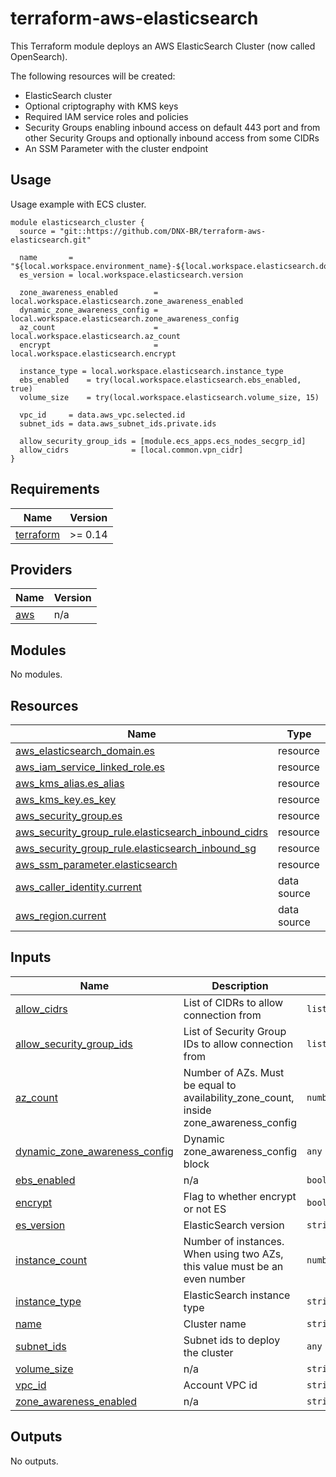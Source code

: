 # terraform-aws-elasticsearch

This Terraform module deploys an AWS ElasticSearch Cluster (now called OpenSearch).

The following resources will be created:
- ElasticSearch cluster
- Optional criptography with KMS keys
- Required IAM service roles and policies
- Security Groups enabling inbound access on default 443 port and from other Security Groups and optionally inbound access from some CIDRs
- An SSM Parameter with the cluster endpoint

## Usage
Usage example with ECS cluster.
```hcl
module elasticsearch_cluster {
  source = "git::https://github.com/DNX-BR/terraform-aws-elasticsearch.git"

  name       = "${local.workspace.environment_name}-${local.workspace.elasticsearch.domain}"
  es_version = local.workspace.elasticsearch.version

  zone_awareness_enabled        = local.workspace.elasticsearch.zone_awareness_enabled
  dynamic_zone_awareness_config = local.workspace.elasticsearch.zone_awareness_config
  az_count                      = local.workspace.elasticsearch.az_count
  encrypt                       = local.workspace.elasticsearch.encrypt

  instance_type = local.workspace.elasticsearch.instance_type
  ebs_enabled    = try(local.workspace.elasticsearch.ebs_enabled, true)
  volume_size    = try(local.workspace.elasticsearch.volume_size, 15)

  vpc_id     = data.aws_vpc.selected.id
  subnet_ids = data.aws_subnet_ids.private.ids

  allow_security_group_ids = [module.ecs_apps.ecs_nodes_secgrp_id]
  allow_cidrs              = [local.common.vpn_cidr]
}
```

## Requirements

| Name | Version |
|------|---------|
| <a name="requirement_terraform"></a> [terraform](#requirement\_terraform) | >= 0.14 |

## Providers

| Name | Version |
|------|---------|
| <a name="provider_aws"></a> [aws](#provider\_aws) | n/a |

## Modules

No modules.

## Resources

| Name | Type |
|------|------|
| [aws_elasticsearch_domain.es](https://registry.terraform.io/providers/hashicorp/aws/latest/docs/resources/elasticsearch_domain) | resource |
| [aws_iam_service_linked_role.es](https://registry.terraform.io/providers/hashicorp/aws/latest/docs/resources/iam_service_linked_role) | resource |
| [aws_kms_alias.es_alias](https://registry.terraform.io/providers/hashicorp/aws/latest/docs/resources/kms_alias) | resource |
| [aws_kms_key.es_key](https://registry.terraform.io/providers/hashicorp/aws/latest/docs/resources/kms_key) | resource |
| [aws_security_group.es](https://registry.terraform.io/providers/hashicorp/aws/latest/docs/resources/security_group) | resource |
| [aws_security_group_rule.elasticsearch_inbound_cidrs](https://registry.terraform.io/providers/hashicorp/aws/latest/docs/resources/security_group_rule) | resource |
| [aws_security_group_rule.elasticsearch_inbound_sg](https://registry.terraform.io/providers/hashicorp/aws/latest/docs/resources/security_group_rule) | resource |
| [aws_ssm_parameter.elasticsearch](https://registry.terraform.io/providers/hashicorp/aws/latest/docs/resources/ssm_parameter) | resource |
| [aws_caller_identity.current](https://registry.terraform.io/providers/hashicorp/aws/latest/docs/data-sources/caller_identity) | data source |
| [aws_region.current](https://registry.terraform.io/providers/hashicorp/aws/latest/docs/data-sources/region) | data source |

## Inputs

| Name | Description | Type | Default | Required |
|------|-------------|------|---------|:--------:|
| <a name="input_allow_cidrs"></a> [allow\_cidrs](#input\_allow\_cidrs) | List of CIDRs to allow connection from | `list(string)` | `[]` | no |
| <a name="input_allow_security_group_ids"></a> [allow\_security\_group\_ids](#input\_allow\_security\_group\_ids) | List of Security Group IDs to allow connection from | `list(string)` | `[]` | no |
| <a name="input_az_count"></a> [az\_count](#input\_az\_count) | Number of AZs. Must be equal to availability\_zone\_count, inside zone\_awareness\_config | `number` | `2` | no |
| <a name="input_dynamic_zone_awareness_config"></a> [dynamic\_zone\_awareness\_config](#input\_dynamic\_zone\_awareness\_config) | Dynamic zone\_awareness\_config block | `any` | `[]` | no |
| <a name="input_ebs_enabled"></a> [ebs\_enabled](#input\_ebs\_enabled) | n/a | `bool` | `true` | no |
| <a name="input_encrypt"></a> [encrypt](#input\_encrypt) | Flag to whether encrypt or not ES | `bool` | `false` | no |
| <a name="input_es_version"></a> [es\_version](#input\_es\_version) | ElasticSearch version | `string` | n/a | yes |
| <a name="input_instance_count"></a> [instance\_count](#input\_instance\_count) | Number of instances. When using two AZs, this value must be an even number | `number` | `1` | no |
| <a name="input_instance_type"></a> [instance\_type](#input\_instance\_type) | ElasticSearch instance type | `string` | n/a | yes |
| <a name="input_name"></a> [name](#input\_name) | Cluster name | `string` | n/a | yes |
| <a name="input_subnet_ids"></a> [subnet\_ids](#input\_subnet\_ids) | Subnet ids to deploy the cluster | `any` | n/a | yes |
| <a name="input_volume_size"></a> [volume\_size](#input\_volume\_size) | n/a | `string` | `15` | no |
| <a name="input_vpc_id"></a> [vpc\_id](#input\_vpc\_id) | Account VPC id | `string` | n/a | yes |
| <a name="input_zone_awareness_enabled"></a> [zone\_awareness\_enabled](#input\_zone\_awareness\_enabled) | n/a | `string` | `false` | no |

## Outputs

No outputs.
